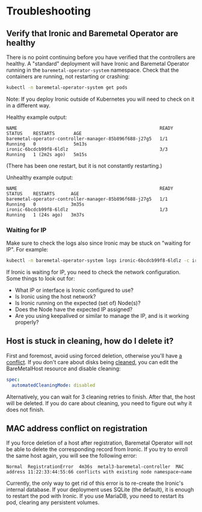 # Troubleshooting

## Verify that Ironic and Baremetal Operator are healthy

There is no point continuing before you have verified that the controllers are
healthy. A "standard" deployment will have Ironic and Baremetal Operator running
in the `baremetal-operator-system` namespace. Check that the containers are
running, not restarting or crashing:

```bash
kubectl -n baremetal-operator-system get pods
```

Note: If you deploy Ironic outside of Kubernetes you will need to check on it in
a different way.

Healthy example output:

```text
NAME                                                     READY   STATUS    RESTARTS       AGE
baremetal-operator-controller-manager-85b896f688-j27g5   1/1     Running   0              5m13s
ironic-6bcdcb99f8-6ldlz                                  3/3     Running   1 (2m2s ago)   5m15s
```

(There has been one restart, but it is not constantly restarting.)

Unhealthy example output:

```text
NAME                                                     READY   STATUS    RESTARTS      AGE
baremetal-operator-controller-manager-85b896f688-j27g5   1/1     Running   0             3m35s
ironic-6bcdcb99f8-6ldlz                                  1/3     Running   1 (24s ago)   3m37s
```

### Waiting for IP

Make sure to check the logs also since Ironic may be stuck on "waiting for IP".
For example:

```bash
kubectl -n baremetal-operator-system logs ironic-6bcdcb99f8-6ldlz -c ironic
```

If Ironic is waiting for IP, you need to check the network configuration.
Some things to look out for:

- What IP or interface is Ironic configured to use?
- Is Ironic using the host network?
- Is Ironic running on the expected (set of) Node(s)?
- Does the Node have the expected IP assigned?
- Are you using keepalived or similar to manage the IP, and is it working properly?

## Host is stuck in cleaning, how do I delete it?

First and foremost, avoid using forced deletion, otherwise you'll have [a
conflict](#mac-address-conflict-on-registration). If you don't care about disks
being [cleaned](automated_cleaning.md), you can edit the BareMetalHost resource
and disable cleaning:

```yaml
spec:
  automatedCleaningMode: disabled
```

Alternatively, you can wait for 3 cleaning retries to finish. After that, the
host will be deleted. If you do care about cleaning, you need to figure out why
it does not finish.

## MAC address conflict on registration

If you force deletion of a host after registration, Baremetal Operator will not
be able to delete the corresponding record from Ironic. If you try to enroll
the same host again, you will see the following error:

```text
Normal  RegistrationError  4m36s  metal3-baremetal-controller  MAC address 11:22:33:44:55:66 conflicts with existing node namespace~name
```

Currently, the only way to get rid of this error is to re-create the Ironic's
internal database. If your deployment uses SQLite (the default), it is enough
to restart the pod with Ironic. If you use MariaDB, you need to restart its
pod, clearing any persistent volumes.
